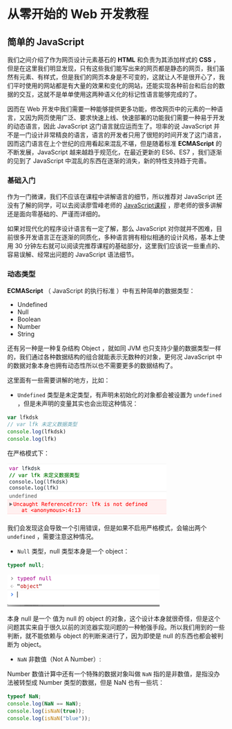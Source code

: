 # 从零开始的 Web 开发教程



## 简单的 JavaScript 

我们之间介绍了作为网页设计元素基石的 **HTML** 和负责为其添加样式的 **CSS** ，但是在这里我们明显发现，只有这些我们能写出来的网页都是静态的网页，我们虽然有元素、有样式，但是我们的网页本身是不可变的，这就让人不是很开心了，我们平时使用的网站都是有大量的效果和变化的网站，还能实现各种前台和后台的数据的交互，这就不是单单使用这两种语义化的标记性语言能够完成的了。

因而在 Web 开发中我们需要一种能够提供更多功能，修改网页中的元素的一种语言，又因为网页使用广泛、要求快速上线、快速部署的功能我们需要一种易于开发的动态语言，因此 JavaScript 这门语言就应运而生了。坦率的说 JavaScript 并不是一门设计非常精良的语言，语言的开发者只用了很短的时间开发了这门语言，因而这门语言在上个世纪的应用看起来混乱不堪，但是随着标准 **ECMAScript** 的不断发展，JavaScript 越来越趋于规范化，在最近更新的 ES6、ES7 ，我们逐渐的见到了 JavaScript 中混乱的东西在逐渐的消失，新的特性支持趋于完善。

### 基础入门

作为一门微课，我们不应该在课程中讲解语言的细节，所以推荐对 JavaScript 还没有了解的同学，可以去阅读廖雪峰老师的 [JavaScript课程](http://www.liaoxuefeng.com/wiki/001434446689867b27157e896e74d51a89c25cc8b43bdb3000) ，廖老师的很多讲解还是面向零基础的、严谨而详细的。

如果对现代化的程序设计语言有一定了解，那么 JavaScript 对你就并不困难，目前很多开发语言正在逐渐的同质化，多种语言拥有相似相通的设计风格，基本上使用 30 分钟左右就可以阅读完推荐课程的基础部分，这里我们应该说一些重点的、容易误解、经常出问题的 JavaScript 语法细节。

###  动态类型

**ECMAScript** （ JavaScript 的执行标准 ）中有五种简单的数据类型：

* Undefined
* Null
* Boolean
* Number
* String

还有另一种是一种复杂结构 Object ，就如同 JVM 也只支持少量的数据类型一样的，我们通过各种数据结构的组合就能表示无数种的对象，更何况 JavaScript 中的数据对象本身也拥有动态性所以也不需要更多的数据结构了。

这里面有一些需要讲解的地方，比如：

*  `Undefined` 类型是未定类型，有声明未初始化的对象都会被设置为 `undefined` ，但是未声明的变量其实也会出现这种情况：

``` javascript
var lfkdsk
// var lfk 未定义数据类型
console.log(lfkdsk)
console.log(lfk)
```

在严格模式下：

![undefine](chapter_3_zero_to_web_javascript/undefine.png)

我们会发现这会导致一个引用错误，但是如果不启用严格模式，会输出两个 `undefined` ，需要注意这种情况。

* `Null` 类型，null 类型本身是一个 object：

``` javascript
typeof null;
```

![null](chapter_3_zero_to_web_javascript/null.png)

本身 null 是一个 值为 null 的 object 的对象，这个设计本身就很奇怪，但是这个问题其实来自于很久以前的浏览器实现问题的一种勉强手段。所以我们用到的一些判断，就不能依赖与 object 的判断来进行了，因为即使是 null 的东西也都会被判断为 object。

* `NaN` 非数值（Not A Number）:

Number 数值计算中还有一个特殊的数据对象叫做 `NaN`  指的是非数值，是指没办法被转型成 Number 类型的数据，但是 NaN 也有一些坑：

``` javascript
typeof NaN;
console.log(NaN == NaN);
console.log(isNaN(true));
console.log(isNaN("blue"));
```

